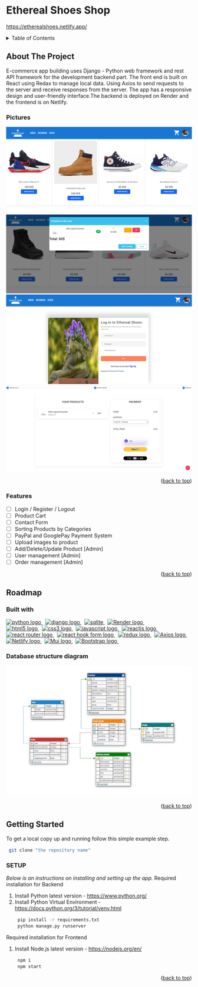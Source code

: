 <a name="readme-top"></a>

# Ethereal Shoes Shop
https://etherealshoes.netlify.app/

<!-- TABLE OF CONTENTS -->
<details>
  <summary>Table of Contents</summary>
  <ol>
    <li><a href="#about-the-project">About The Project<a></li>
      <ul>
        <li><a href="#pictures">Pictures</a></li>
      </ul>
      <ul>
        <li><a href="#features">Features</a></li>
      </ul>
      <ul>
        <li><a href="#pictures">Pictures</a></li>
      </ul>
    <li><a href="#roadmap">Roadmap</a>
      <ul>
        <li><a href="#built-with">Built with</a></li>
        <li><a href="#database-structure-diagram">Database structure diagram</a></li>
      </ul>
    </li>
    <li>
      <a href="#getting-started">Getting Started</a>
      <ul>
        <li><a href="#setup">SETUP</a></li>
      </ul>
    </li>

  </ol>
</details>

<!-- ABOUT THE PROJECT -->
## About The Project

E-commerce app building uses Django - Python web framework and rest API framework for the development backend part. The front end is built on React using Redax to manage local data. Using Axios to send requests to the server and receive responses from the server. The app has a responsive design and user-friendly interface.The backend is deployed on Render and the frontend is on Netlify.

### Pictures
<div>
<img src="images/Products.png" alt="Products page">
<img src="images/Cart.png" alt="Cart page">
<img src="images/login.png" alt="login page">
<img src="images/payment.png" alt="payment page">
</div>
<p align="right">(<a href="#readme-top">back to top</a>)</p>

### Features

- [ ] Login / Register / Logout
- [ ] Product Cart
- [ ] Contact Form
- [ ] Sorting Products by Categories
- [ ] PayPal and GooglePay Payment System
- [ ] Upload images to product
- [ ] Add/Delete/Update Product [Admin]
- [ ] User management [Admin]
- [ ] Order management [Admin]

<p align="right">(<a href="#readme-top">back to top</a>)</p>

<!-- ROADMAP-->
## Roadmap

### Built with

<a href="https://www.python.org/" target="_blank" rel="noreferrer"> <img src="https://img.shields.io/badge/python-3776AB?style=for-the-badge&logo=python&logoColor=white" alt="python logo"/> </a>&nbsp;
<a href="https://www.djangoproject.com/" target="_blank" rel="noreferrer"> <img src="https://img.shields.io/badge/django-092E20?style=for-the-badge&logo=django&logoColor=white" alt="django logo"/> </a>&nbsp;
<a href="https://www.sqlite.org/index.html" target="_blank" rel="noreferrer"> <img src="https://img.shields.io/badge/sqlite-003B57?style=for-the-badge&logo=sqlite&logoColor=white" alt="sqlite"/> </a>&nbsp;
<a href="https://render.com/" target="_blank" rel="noreferrer"> <img src="https://img.shields.io/badge/Render-46E3B7?style=for-the-badge&logo=Render&logoColor=white" alt="Render logo"/> </a>&nbsp;
<br>
<a href="https://html.spec.whatwg.org/multipage/" target="_blank" rel="noreferrer"> <img src="https://img.shields.io/badge/HTML5-E34F26?style=for-the-badge&logo=html5&logoColor=white" alt="html5 logo"/> </a>&nbsp;
<a href="https://www.w3schools.com/css/" target="_blank" rel="noreferrer"> <img src="https://img.shields.io/badge/css-1572B6?style=for-the-badge&logo=css3&logoColor=white" alt="css3 logo"/> </a>&nbsp;
<a href="https://www.javascript.com/" target="_blank" rel="noreferrer"> <img src="https://img.shields.io/badge/javascript-F7DF1E?style=for-the-badge&logo=javascript&logoColor=white" alt="javascript logo"/> </a>&nbsp;
<a href="https://reactjs.org/" target="_blank" rel="noreferrer"> <img src="https://img.shields.io/badge/React-20232A?style=for-the-badge&logo=react&logoColor=61DAFB" alt="reactjs logo"/> </a>&nbsp;
<a href="https://v5.reactrouter.com/" target="_blank" rel="noreferrer"> <img src="https://img.shields.io/badge/React%20Router-CA4245?style=for-the-badge&logo=ReactRouter&logoColor=white" alt="react router logo"/> </a>&nbsp;
<a href="https://react-hook-form.com/" target="_blank" rel="noreferrer"> <img src="https://img.shields.io/badge/React%20Hook%20Form-EC5990?style=for-the-badge&logo=ReactHookForm&logoColor=white" alt="react hook form logo"/> </a>&nbsp;
<a href="https://redux.js.org/" target="_blank" rel="noreferrer"> <img src="https://img.shields.io/badge/redux-764ABC?style=for-the-badge&logo=redux&logoColor=white" alt="redux logo"/> </a>&nbsp;
<a href="https://axios-http.com/docs/intro" target="_blank" rel="noreferrer"> <img src="https://img.shields.io/badge/Axios-5A29E4?style=for-the-badge&logo=Axios&logoColor=white" alt="Axios logo"/> </a>&nbsp;
<a href="https://app.netlify.com/" target="_blank" rel="noreferrer"> <img src="https://img.shields.io/badge/Netlify-00C7B7?style=for-the-badge&logo=Netlify&logoColor=white" alt="Netlify logo"/> </a>&nbsp;
<a href="https://mui.com/" target="_blank" rel="noreferrer"> <img src="https://img.shields.io/badge/mui-007FFF?style=for-the-badge&logo=mui&logoColor=white" alt="Mui logo"/> </a>&nbsp;
<a href="https://getbootstrap.com/" target="_blank" rel="noreferrer"> <img src="https://img.shields.io/badge/Bootstrap-7952B3?style=for-the-badge&logo=Bootstrap&logoColor=white" alt="Bootstrap logo"/> </a>&nbsp;


### Database structure diagram

<p align="center">
  <img src="images/sqlSchema.jpg" alt="Database structure diagram">
</p>

<p align="right">(<a href="#readme-top">back to top</a>)</p>

<!-- GETTING STARTED -->
## Getting Started

To get a local copy up and running follow this simple example step.
   ```sh
    git clone "the repository name"
   ```

### SETUP

_Below is an instructions on installing and setting up the app._
Required installation for Backend
1. Install Python latest version - https://www.python.org/
2. Install Python Virtual Environment - https://docs.python.org/3/tutorial/venv.html
   ```sh
    pip install -r requirements.txt
    python manage.py runserver
   ```
Required installation for Frontend
1. Install Node.js latest version - https://nodejs.org/en/
   ```sh
    npm i
    npm start
   ```

<p align="right">(<a href="#readme-top">back to top</a>)</p>

